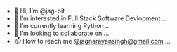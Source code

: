 - 👋 Hi, I’m @jag-bit
- 👀 I’m interested in Full Stack Software Devlopment ...
- 🌱 I’m currently learning Python ...
- 💞️ I’m looking to collaborate on ...
- 📫 How to reach me @jagnarayansingh@gmail.com ...

<!---
jag-bit/jag-bit is a ✨ special ✨ repository because its `README.md` (this file) appears on your GitHub profile.
You can click the Preview link to take a look at your changes.
--->
